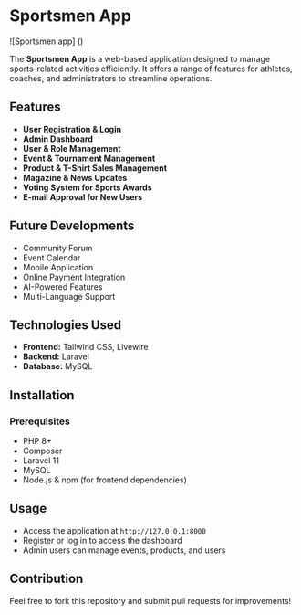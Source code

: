 # Sportsmen App


![Sportsmen app] ()

The **Sportsmen App** is a web-based application designed to manage sports-related activities efficiently. It offers a range of features for athletes, coaches, and administrators to streamline operations.

## Features

- **User Registration & Login**
- **Admin Dashboard**
- **User & Role Management**
- **Event & Tournament Management**
- **Product & T-Shirt Sales Management**
- **Magazine & News Updates**
- **Voting System for Sports Awards**
- **E-mail Approval for New Users**

## Future Developments

- Community Forum
- Event Calendar
- Mobile Application
- Online Payment Integration
- AI-Powered Features
- Multi-Language Support

## Technologies Used

- **Frontend:** Tailwind CSS, Livewire
- **Backend:** Laravel
- **Database:** MySQL

## Installation

### Prerequisites
- PHP 8+
- Composer
- Laravel 11
- MySQL
- Node.js & npm (for frontend dependencies)


## Usage

- Access the application at `http://127.0.0.1:8000`
- Register or log in to access the dashboard
- Admin users can manage events, products, and users

## Contribution

Feel free to fork this repository and submit pull requests for improvements!
